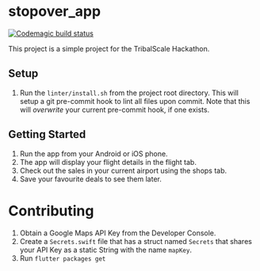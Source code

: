 # stopover_app

[![Codemagic build status](https://api.codemagic.io/apps/5c8abfa117fd830de2e701fc/5c8abfa117fd830de2e701fb/status_badge.svg)](https://codemagic.io/apps/5c8abfa117fd830de2e701fc/5c8abfa117fd830de2e701fb/latest_build)

This project is a simple project for the TribalScale Hackathon.

## Setup

1. Run the `linter/install.sh` from the project root directory. This will setup a git pre-commit hook to lint all files upon commit. Note that this will *overwrite* your current pre-commit hook, if one exists.

## Getting Started

1. Run the app from your Android or iOS phone.
2. The app will display your flight details in the flight tab.
3. Check out the sales in your current airport using the shops tab.
4. Save your favourite deals to see them later.

# Contributing

1. Obtain a Google Maps API Key from the Developer Console.
2. Create a `Secrets.swift` file that has a struct named `Secrets` that shares your API Key as a static String with the name `mapKey`.
3. Run `flutter packages get`
